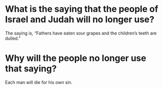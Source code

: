 # What is the saying that the people of Israel and Judah will no longer use?

The saying is, “Fathers have eaten sour grapes and the children’s teeth are dulled.”

# Why will the people no longer use that saying?

Each man will die for his own sin.
